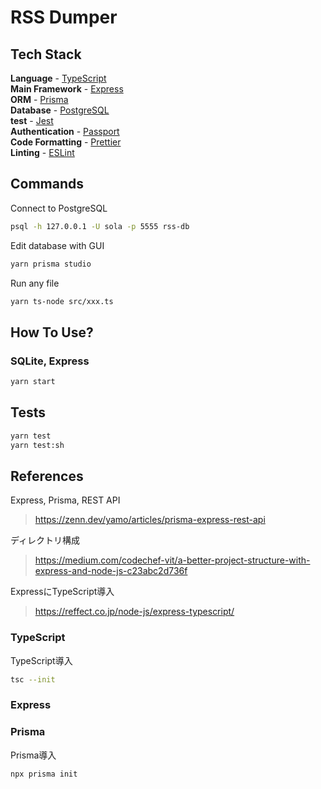 # RSS Dumper

## Tech Stack

**Language** - [TypeScript](https://www.typescriptlang.org/)  
**Main Framework** - [Express](https://expressjs.com/)  
**ORM** - [Prisma](https://www.prisma.io/)  
**Database** - [PostgreSQL](https://www.postgresql.org/)  
**test** - [Jest](https://jestjs.io/)  
**Authentication** - [Passport](http://www.passportjs.org/)  
**Code Formatting** - [Prettier](https://prettier.io/)  
**Linting** - [ESLint](https://eslint.org)

## Commands

Connect to PostgreSQL

```bash
psql -h 127.0.0.1 -U sola -p 5555 rss-db
```

Edit database with GUI

```bash
yarn prisma studio
```

Run any file

```bash
yarn ts-node src/xxx.ts
```

## How To Use?

### SQLite, Express

```bash
yarn start
```

## Tests

```bash
yarn test
yarn test:sh
```

## References

Express, Prisma, REST API

> https://zenn.dev/yamo/articles/prisma-express-rest-api

ディレクトリ構成

> https://medium.com/codechef-vit/a-better-project-structure-with-express-and-node-js-c23abc2d736f

ExpressにTypeScript導入

> https://reffect.co.jp/node-js/express-typescript/

### TypeScript

TypeScript導入

```bash
tsc --init
```

### Express

### Prisma

Prisma導入

```bash
npx prisma init
```
